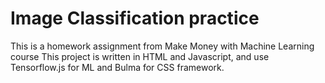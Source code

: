 # Image Classification practice 

This is a homework assignment from Make Money with Machine Learning course
This project is written in HTML and Javascript, and use Tensorflow.js for ML and Bulma for CSS framework.
